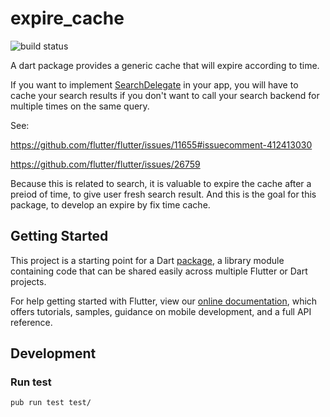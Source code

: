 # expire_cache

![build status](https://travis-ci.com/guojiex/expire_cache.svg?branch=master)

A dart package provides a generic cache that will expire according to time.

If you want to implement 
[SearchDelegate](https://github.com/flutter/flutter/search?q=SearchDelegate&unscoped_q=SearchDelegate) 
in your app, you will have to cache your search results if you don't want to call your search backend 
for multiple times on the same query.

See:

https://github.com/flutter/flutter/issues/11655#issuecomment-412413030

https://github.com/flutter/flutter/issues/26759

Because this is related to search, it is valuable to expire the cache after a preiod of time, to give user fresh search result.
And this is the goal for this package, to develop an expire by fix time cache.

## Getting Started

This project is a starting point for a Dart
[package](https://flutter.io/developing-packages/),
a library module containing code that can be shared easily across
multiple Flutter or Dart projects.

For help getting started with Flutter, view our 
[online documentation](https://flutter.io/docs), which offers tutorials, 
samples, guidance on mobile development, and a full API reference.

## Development

### Run test

```bash
pub run test test/
```